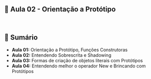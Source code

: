 ## 📌 **Aula 02 - Orientação a Protótipo**

<br>

## 📎 **Sumário**
- **Aula 01:** Orientação a Protótipo, Funções Construtoras
- **Aula 02:** Entendendo Sobrescrita e Shadowing
- **Aula 03:** Formas de criação de objetos literais com Protótipos
- **Aula 04:** Entendendo melhor o operador New e Brincando com Protótipos
